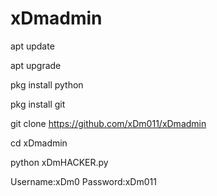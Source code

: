 # xDmadmin

apt update

apt upgrade

pkg install python

pkg install git

git clone
https://github.com/xDm011/xDmadmin

cd xDmadmin

python xDmHACKER.py

Username:xDm0
Password:xDm011
